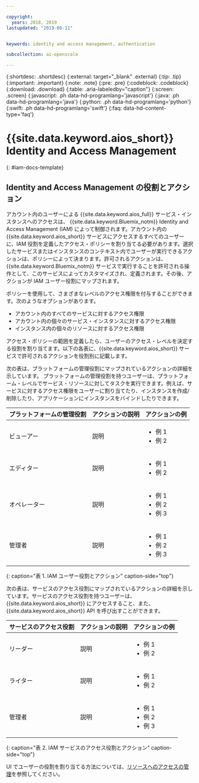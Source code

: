 ```yaml
---

copyright:
  years: 2018, 2019
lastupdated: "2019-06-11"


keywords: identity and access management, authentication

subcollection: ai-openscale

---
```


{:shortdesc: .shortdesc}
{:external: target="_blank" .external}
{:tip: .tip}
{:important: .important}
{:note: .note}
{:pre: .pre}
{:codeblock: .codeblock}
{:download: .download}
{:table: .aria-labeledby="caption"}
{:screen: .screen}
{:javascript: .ph data-hd-programlang='javascript'}
{:java: .ph data-hd-programlang='java'}
{:python: .ph data-hd-programlang='python'}
{:swift: .ph data-hd-programlang='swift'}
{:faq: data-hd-content-type='faq'}

# {{site.data.keyword.aios_short}} Identity and Access Management 
{: #iam-docs-template}

## Identity and Access Management の役割とアクション

アカウント内のユーザーによる {{site.data.keyword.aios_full}} サービス・インスタンスへのアクセスは、 {{site.data.keyword.Bluemix_notm}} Identity and Access Management (IAM) によって制御されます。アカウント内の {{site.data.keyword.aios_short}} サービスにアクセスするすべてのユーザーに、IAM 役割を定義したアクセス・ポリシーを割り当てる必要があります。選択したサービスまたはインスタンスのコンテキスト内でユーザーが実行できるアクションは、ポリシーによって決まります。許可されるアクションは、{{site.data.keyword.Bluemix_notm}} サービスで実行することを許可される操作として、このサービスによってカスタマイズされ、定義されます。その後、アクションが IAM ユーザー役割にマップされます。

ポリシーを使用して、さまざまなレベルのアクセス権限を付与することができます。次のようなオプションがあります。 

* アカウント内のすべてのサービスに対するアクセス権限
* アカウント内の個々のサービス・インスタンスに対するアクセス権限
* インスタンス内の個々のリソースに対するアクセス権限

アクセス・ポリシーの範囲を定義したら、ユーザーのアクセス・レベルを決定する役割を割り当てます。以下の各表に、{{site.data.keyword.aios_short}} サービスで許可されるアクションを役割別に記載します。

次の表は、プラットフォームの管理役割にマップされているアクションの詳細を示しています。
プラットフォームの管理役割を持つユーザーは、プラットフォーム・レベルでサービス・リソースに対してタスクを実行できます。例えば、サービスに対するアクセス権限をユーザーに割り当てたり、インスタンスを作成/削除したり、アプリケーションにインスタンスをバインドしたりできます。


| プラットフォームの管理役割 | アクションの説明 | アクションの例                                                 |
|--------------------------|------------------------|-----------------------------------------------------------------|
| ビューアー               | 説明            | <ul><li>例 1</li><li>例 2</li></ul>                   |
| エディター               | 説明            |<ul><li>例 1</li><li>例 2</li></ul>                    |
| オペレーター             | 説明            | <ul><li>例 1</li><li>例 2</li><li>例 3</li></ul> |
| 管理者                   | 説明            |<ul><li>例 1</li><li>例 2</li><li>例 3</li></ul>  |
{: caption="表 1. IAM ユーザー役割とアクション" caption-side="top"}


次の表は、サービスのアクセス役割にマップされているアクションの詳細を示しています。サービスのアクセス役割を持つユーザーは、{{site.data.keyword.aios_short}} にアクセスすること、また、{{site.data.keyword.aios_short}} API を呼び出すことができます。

| サービスのアクセス役割 | アクションの説明 | アクションの例                                                 |
|---------------------|------------------------|-----------------------------------------------------------------|
| リーダー            | 説明            | <ul><li>例 1</li><li>例 2</li></ul>                   |
| ライター            | 説明            |<ul><li>例 1</li><li>例 2</li></ul>                    |
| 管理者              | 説明            | <ul><li>例 1</li><li>例 2</li><li>例 3</li></ul> |
{: caption="表 2. IAM サービスのアクセス役割とアクション" caption-side="top"}


UI でユーザーの役割を割り当てる方法については、[リソースへのアクセスの管理](/docs/iam?topic=iam-iammanidaccser#iammanidaccser)を参照してください。

<!-- You can add an extra column to each table if you want to provide the specific action name in dot notation as it is used in the service's registration with IAM. For example: key-protect.keys.create, key-protect.keys.delete) -->
 

